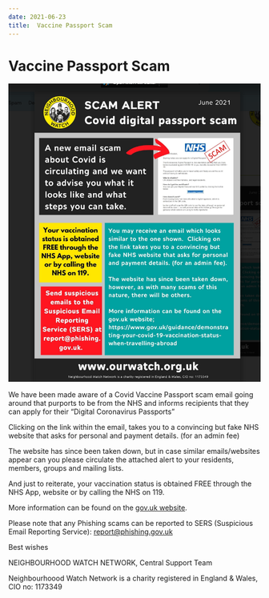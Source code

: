```yaml
---
date: 2021-06-23
title:  Vaccine Passport Scam
---
```


# Vaccine Passport Scam

![poster](vaccine-scam.png)

We have been made aware of a Covid Vaccine Passport scam email going around that purports to be from the NHS and informs recipients that they can apply for their “Digital Coronavirus Passports”

Clicking on the link within the email, takes you to a convincing but fake NHS website that asks for personal and payment details. (for an admin fee)

The website has since been taken down, but in case similar emails/websites appear can you please circulate the attached alert to your residents, members, groups and mailing lists.

And just to reiterate, your vaccination status is obtained FREE through the NHS App, website or by calling the NHS on 119.

More information can be found on the [gov.uk website](https://www.gov.uk/guidance/demonstrating-your-covid-19-vaccination-status-when-travelling-abroad).

Please note that any Phishing scams can be reported to  SERS (Suspicious Email Reporting Service):  report@phishing.gov.uk

Best wishes

NEIGHBOURHOOD WATCH NETWORK, Central Support Team

Neighbourhoood Watch Network is a charity registered in England & Wales, CIO no: 1173349
 
